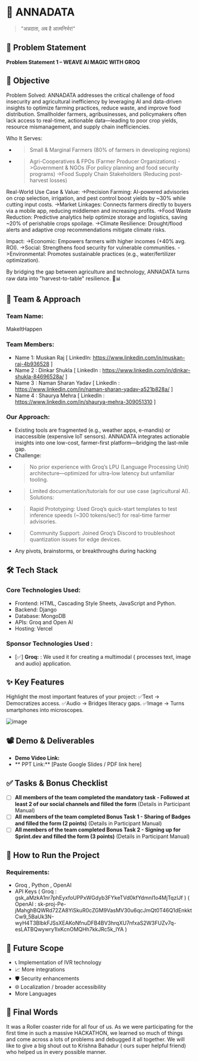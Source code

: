 # 🚀 ANNADATA

> "अन्नदाता, अब है आत्मनिर्भर!"

## 📌 Problem Statement

**Problem Statement 1 – WEAVE AI MAGIC WITH GROQ**

## 🎯 Objective
Problem Solved:
ANNADATA addresses the critical challenge of food insecurity and agricultural inefficiency by leveraging AI and data-driven insights to optimize farming practices, reduce waste, and improve food distribution. Smallholder farmers, agribusinesses, and policymakers often lack access to real-time, actionable data—leading to poor crop yields, resource mismanagement, and supply chain inefficiencies.

Who It Serves:
- > Small & Marginal Farmers (80% of farmers in developing regions)
- > Agri-Cooperatives & FPOs (Farmer Producer Organizations)
->Government & NGOs (For policy planning and food security programs)
->Food Supply Chain Stakeholders (Reducing post-harvest losses)

Real-World Use Case & Value:
->Precision Farming: AI-powered advisories on crop selection, irrigation, and pest control boost yields by ~30% while cutting input costs.
->Market Linkages: Connects farmers directly to buyers via a mobile app, reducing middlemen and increasing profits.
->Food Waste Reduction: Predictive analytics help optimize storage and logistics, saving ~20% of perishable crops spoilage.
->Climate Resilience: Drought/flood alerts and adaptive crop recommendations mitigate climate risks.

Impact:
->Economic: Empowers farmers with higher incomes (+40% avg. ROI).
->Social: Strengthens food security for vulnerable communities.
->Environmental: Promotes sustainable practices (e.g., water/fertilizer optimization).

By bridging the gap between agriculture and technology, ANNADATA turns raw data into "harvest-to-table" resilience. 🌱📊

## 🧠 Team & Approach

### Team Name:  
MakeItHappen

### Team Members:  
- Name 1: Muskan Raj [ LinkedIn: https://www.linkedin.com/in/muskan-raj-4b936528 ]
- Name 2 : Dinkar Shukla  [ LinkedIn : https://www.linkedin.com/in/dinkar-shukla-84696528a/ ]
- Name 3 : Naman Sharan Yadav  [ LinkedIn : https://www.linkedin.com/in/naman-sharan-yadav-a521b828a/ ]
- Name 4 : Shaurya Mehra [ LinkedIn : https://www.linkedin.com/in/shaurya-mehra-309051310 ] 

### Our Approach:  
- Existing tools are fragmented (e.g., weather apps, e-mandis) or inaccessible (expensive IoT sensors). ANNADATA integrates actionable insights into one low-cost, farmer-first platform—bridging the last-mile gap.
- Challenge:
- > No prior experience with Groq’s LPU (Language Processing Unit) architecture—optimized for ultra-low latency but unfamiliar tooling.
- > Limited documentation/tutorials for our use case (agricultural AI).
Solutions:
- > Rapid Prototyping: Used Groq’s quick-start templates to test inference speeds (~300 tokens/sec!) for real-time farmer advisories.
- > Community Support: Joined Groq’s Discord to troubleshoot quantization issues for edge devices.
- Any pivots, brainstorms, or breakthroughs during hacking  

## 🛠️ Tech Stack

### Core Technologies Used:
- Frontend: HTML, Cascading Style Sheets, JavaScript and Python.
- Backend: Django
- Database: MongoDB
- APIs: Groq and Open AI 
- Hosting: Vercel

### Sponsor Technologies Used : 
- [✅] **Groq:** : We used it for creating a multimodal { processes text, image and audio} application.

## ✨ Key Features
Highlight the most important features of your project:
✅Text → Democratizes access.
✅Audio → Bridges literacy gaps.
✅Image → Turns smartphones into microscopes.

![image](https://github.com/user-attachments/assets/97927526-0c32-411a-85cf-9c500e485352)

## 📽️ Demo & Deliverables
- **Demo Video Link:** 
- ** PPT Link:** [Paste Google Slides / PDF link here]  

## ✅ Tasks & Bonus Checklist

- [ ] **All members of the team completed the mandatory task - Followed at least 2 of our social channels and filled the form** (Details in Participant Manual)  
- [ ] **All members of the team completed Bonus Task 1 - Sharing of Badges and filled the form (2 points)**  (Details in Participant Manual)
- [ ] **All members of the team completed Bonus Task 2 - Signing up for Sprint.dev and filled the form (3 points)**  (Details in Participant Manual)

## 🧪 How to Run the Project

### Requirements:
- Groq , Python , OpenAI 
- API Keys ( Groq : 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 ) ( OpenAI : 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 ) 

## 🧬 Future Scope
- 📞 Implementation of IVR technology 
- 📈 More integrations  
- 🛡️ Security enhancements  
- 🌐 Localization / broader accessibility
-  More Languages
  
## 🏁 Final Words
It was a Roller coaster ride for all four of us. As we were participating for the first time in such a massive HACKATHON, we learned so much of things and come across a lots of problems and debugged it all together. 
We will like to give a big shout out to  Krishna Bahadur ( ours super helpful friend) who helped us in every possible manner.  
